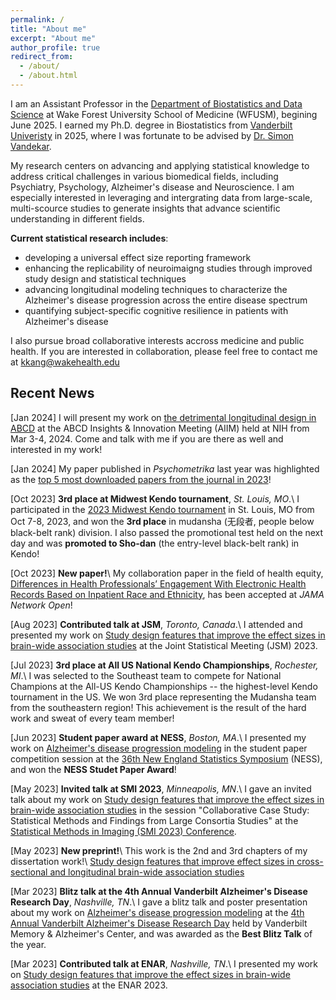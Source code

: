 ```yaml
---
permalink: /
title: "About me"
excerpt: "About me"
author_profile: true
redirect_from: 
  - /about/
  - /about.html
---
```

I am an Assistant Professor in the [Department of Biostatistics and Data Science](https://school.wakehealth.edu/departments/biostatistics-and-data-science) at Wake Forest University School of Medicine (WFUSM), begining June 2025. I earned my Ph.D. degree in Biostatistics from [Vanderbilt Univeristy](https://www.vumc.org/biostatistics/vanderbilt-department-biostatistics) in 2025, where I was fortunate to be advised by [Dr. Simon Vandekar](https://simonvandekar.github.io/). 

My research centers on advancing and applying statistical knowledge to address critical challenges in various biomedical fields, including Psychiatry, Psychology, Alzheimer's disease and Neuroscience. I am especially interested in leveraging and intergrating data from large-scale, multi-scource studies to generate insights that advance scientific understanding in different fields.

**Current statistical research includes**:

+ developing a universal effect size reporting framework
+ enhancing the replicability of neuroimaigng studies through improved study design and statistical techniques
+ advancing longitudinal modeling techniques to characterize the Alzheimer's disease progression across the entire disease spectrum
+ quantifying subject-specific cognitive resilience in patients with Alzheimer's disease

I also pursue broad collaborative interests accross medicine and public health. If you are interested in collaboration, please feel free to contact me at kkang@wakehealth.edu


## Recent News

[Jan 2024] I will present my work on [the detrimental longitudinal design in ABCD](https://www.biorxiv.org/content/10.1101/2023.05.29.542742v2.abstract) at the ABCD Insights & Innovation Meeting (AIIM) held at NIH from Mar 3-4, 2024. Come and talk with me if you are there as well and interested in my work!

[Jan 2024] My paper published in *Psychometrika* last year was highlighted as the [top 5 most downloaded papers from the journal in 2023](https://link.springer.com/journal/11336/updates/18603048)!

[Oct 2023]   **3rd place at Midwest Kendo tournament**, _St. Louis, MO_.\\
I participated in the [2023 Midwest Kendo tournament](https://midwestkendofederation.wordpress.com/upcoming-events/) in St. Louis, MO from Oct 7-8, 2023, and won the **3rd place** in mudansha (无段者, people below black-belt rank) division. I also passed the promotional test held on the next day and was **promoted to Sho-dan** (the entry-level black-belt rank) in Kendo! 

[Oct 2023]   **New paper!**\\
My collaboration paper in the field of health equity, [Differences in Health Professionals’ Engagement With Electronic Health Records Based on Inpatient Race and Ethnicity](https://jamanetwork.com/journals/jamanetworkopen/article-abstract/2810366), has been accepted at *JAMA Network Open*!

[Aug 2023]   **Contributed talk at JSM**, _Toronto, Canada_.\\
I attended and presented my work on [Study design features that improve the effect sizes in brain-wide association studies](https://www.biorxiv.org/content/10.1101/2023.05.29.542742v2.abstract) at the Joint Statistical Meeting (JSM) 2023.

[Jul 2023]   **3rd place at All US National Kendo Championships**, _Rochester, MI_.\\
I was selected to the Southeast team to compete for National Champions at the All-US Kendo Championships -- the highest-level Kendo tournament in the US. We won 3rd place representing the Mudansha team from the southeastern region! This achievement is the result of the hard work and sweat of every team member!

[Jun 2023]   **Student paper award at NESS**, _Boston, MA_.\\
I presented my work on [Alzheimer's disease progression modeling](https://alz-journals.onlinelibrary.wiley.com/doi/full/10.1002/alz.063496) in the student paper competition session at the [36th New England Statistics Symposium](https://archive.nestat.org/symposium2023/html/) (NESS), and won the **NESS Studet Paper Award**!

[May 2023]   **Invited talk at SMI 2023**, _Minneapolis, MN_.\\
I gave an invited talk about my work on [Study design features that improve the effect sizes in brain-wide association studies](https://www.biorxiv.org/content/10.1101/2023.05.29.542742v2.abstract) in the session "Collaborative Case Study: Statistical Methods and Findings from Large Consortia Studies" at the [Statistical Methods in Imaging (SMI 2023) Conference](https://www.sph.umn.edu/events-calendar/statistical-methods-in-imaging-2023/). 

[May 2023]  **New preprint!**\\
This work is the 2nd and 3rd chapters of my dissertation work!\\
[Study design features that improve effect sizes in cross-sectional and longitudinal brain-wide association studies](https://www.biorxiv.org/content/10.1101/2023.05.29.542742v2.abstract)

[Mar 2023]  **Blitz talk at the 4th Annual Vanderbilt Alzheimer's Disease Research Day**, _Nashville, TN_.\\
I gave a blitz talk and poster presentation about my work on [Alzheimer's disease progression modeling](https://alz-journals.onlinelibrary.wiley.com/doi/full/10.1002/alz.063496) at the [4th Annual Vanderbilt Alzheimer's Disease Research Day](https://www.vumc.org/vmac/AD-research-day) held by Vanderbilt Memory & Alzheimer's Center, and was awarded as the **Best Blitz Talk** of the year. 

[Mar 2023]  **Contributed talk at ENAR**, _Nashville, TN_.\\
I presented my work on [Study design features that improve the effect sizes in brain-wide association studies](https://www.biorxiv.org/content/10.1101/2023.05.29.542742v2.abstract) at the ENAR 2023.





